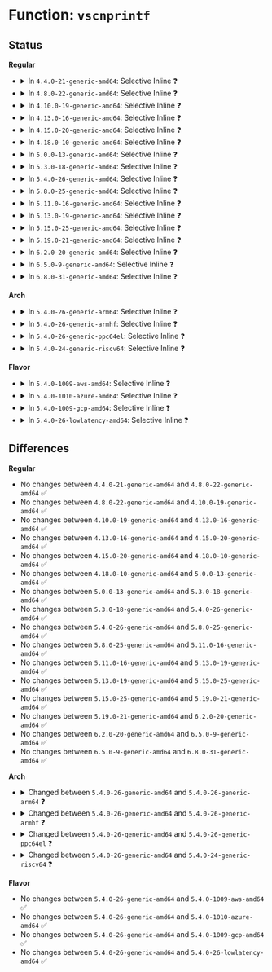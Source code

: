 # Function: <code>vscnprintf</code>

## Status
<b>Regular</b>
<ul>
<li>
<details>
<summary>In <code>4.4.0-21-generic-amd64</code>: Selective Inline ❓</summary>

```c
int vscnprintf(char * buf, size_t size, const char * fmt, struct __va_list_tag * args)
```

```json
{
  "name": "vscnprintf",
  "collision_type": "Unique Global",
  "inline_type": "Selective",
  "funcs": [
    {
      "addr": 18446744071582996288,
      "name": "vscnprintf",
      "external": true,
      "loc": "lib/vsprintf.c:2006",
      "file": "lib/vsprintf.c",
      "inline": "not declared, inlined",
      "caller_inline": [
        "lib/vsprintf.c:scnprintf"
      ],
      "caller_func": [
        "kernel/printk/printk.c:vprintk_emit",
        "kernel/printk/printk.c:early_printk",
        "kernel/kexec_core.c:vmcoreinfo_append_str",
        "kernel/trace/blktrace.c:__trace_note_message",
        "kernel/bpf/verifier.c:verbose",
        "drivers/scsi/scsi_logging.c:sdev_prefix_printk",
        "drivers/scsi/scsi_logging.c:scmd_printk",
        "drivers/ata/libata-eh.c:__ata_ehi_push_desc",
        "drivers/ata/libata-eh.c:ata_ehi_push_desc",
        "drivers/ata/libata-eh.c:ata_port_desc",
        "drivers/clk/clkdev.c:vclkdev_alloc"
      ]
    }
  ],
  "symbols": [
    {
      "addr": 18446744071582996288,
      "name": "vscnprintf",
      "section": ".text",
      "bind": "STB_GLOBAL",
      "size": 41
    }
  ]
}
```
</details>
</li>
<li>
<details>
<summary>In <code>4.8.0-22-generic-amd64</code>: Selective Inline ❓</summary>

```c
int vscnprintf(char * buf, size_t size, const char * fmt, struct __va_list_tag * args)
```

```json
{
  "name": "vscnprintf",
  "collision_type": "Unique Global",
  "inline_type": "Selective",
  "funcs": [
    {
      "addr": 18446744071583286213,
      "name": "vscnprintf",
      "external": true,
      "loc": "lib/vsprintf.c:2143",
      "file": "lib/vsprintf.c",
      "inline": "not declared, inlined",
      "caller_inline": [
        "lib/vsprintf.c:scnprintf"
      ],
      "caller_func": [
        "kernel/printk/printk.c:early_printk",
        "kernel/printk/printk.c:vprintk_emit",
        "kernel/kexec_core.c:vmcoreinfo_append_str",
        "kernel/trace/blktrace.c:__trace_note_message",
        "kernel/bpf/verifier.c:verbose",
        "drivers/scsi/scsi_logging.c:scmd_printk",
        "drivers/scsi/scsi_logging.c:sdev_prefix_printk",
        "drivers/ata/libata-eh.c:ata_port_desc",
        "drivers/ata/libata-eh.c:ata_ehi_push_desc",
        "drivers/ata/libata-eh.c:__ata_ehi_push_desc",
        "drivers/clk/clkdev.c:vclkdev_alloc"
      ]
    }
  ],
  "symbols": [
    {
      "addr": 18446744071583286000,
      "name": "vscnprintf",
      "section": ".text",
      "bind": "STB_GLOBAL",
      "size": 41
    }
  ]
}
```
</details>
</li>
<li>
<details>
<summary>In <code>4.10.0-19-generic-amd64</code>: Selective Inline ❓</summary>

```c
int vscnprintf(char * buf, size_t size, const char * fmt, struct __va_list_tag * args)
```

```json
{
  "name": "vscnprintf",
  "collision_type": "Unique Global",
  "inline_type": "Selective",
  "funcs": [
    {
      "addr": 18446744071583404965,
      "name": "vscnprintf",
      "external": true,
      "loc": "lib/vsprintf.c:2171",
      "file": "lib/vsprintf.c",
      "inline": "not declared, inlined",
      "caller_inline": [
        "lib/vsprintf.c:scnprintf"
      ],
      "caller_func": [
        "kernel/printk/printk.c:early_printk",
        "kernel/printk/printk.c:vprintk_emit",
        "kernel/kexec_core.c:vmcoreinfo_append_str",
        "kernel/trace/blktrace.c:__trace_note_message",
        "kernel/bpf/verifier.c:verbose",
        "drivers/clk/clkdev.c:vclkdev_alloc",
        "drivers/scsi/scsi_logging.c:scmd_printk",
        "drivers/scsi/scsi_logging.c:sdev_prefix_printk",
        "drivers/ata/libata-eh.c:ata_port_desc",
        "drivers/ata/libata-eh.c:ata_ehi_push_desc",
        "drivers/ata/libata-eh.c:__ata_ehi_push_desc"
      ]
    }
  ],
  "symbols": [
    {
      "addr": 18446744071583404752,
      "name": "vscnprintf",
      "section": ".text",
      "bind": "STB_GLOBAL",
      "size": 41
    }
  ]
}
```
</details>
</li>
<li>
<details>
<summary>In <code>4.13.0-16-generic-amd64</code>: Selective Inline ❓</summary>

```c
int vscnprintf(char * buf, size_t size, const char * fmt, struct __va_list_tag * args)
```

```json
{
  "name": "vscnprintf",
  "collision_type": "Unique Global",
  "inline_type": "Selective",
  "funcs": [
    {
      "addr": 18446744071588261222,
      "name": "vscnprintf",
      "external": true,
      "loc": "lib/vsprintf.c:2311",
      "file": "lib/vsprintf.c",
      "inline": "not declared, inlined",
      "caller_inline": [
        "lib/vsprintf.c:scnprintf"
      ],
      "caller_func": [
        "kernel/printk/printk.c:early_printk",
        "kernel/printk/printk.c:vprintk_emit",
        "kernel/crash_core.c:vmcoreinfo_append_str",
        "kernel/trace/blktrace.c:__trace_note_message",
        "kernel/bpf/verifier.c:verbose",
        "drivers/clk/clkdev.c:vclkdev_alloc",
        "drivers/scsi/scsi_logging.c:scmd_printk",
        "drivers/scsi/scsi_logging.c:sdev_prefix_printk",
        "drivers/ata/libata-eh.c:ata_port_desc",
        "drivers/ata/libata-eh.c:ata_ehi_push_desc",
        "drivers/ata/libata-eh.c:__ata_ehi_push_desc"
      ]
    }
  ],
  "symbols": [
    {
      "addr": 18446744071588261008,
      "name": "vscnprintf",
      "section": ".text",
      "bind": "STB_GLOBAL",
      "size": 41
    }
  ]
}
```
</details>
</li>
<li>
<details>
<summary>In <code>4.15.0-20-generic-amd64</code>: Selective Inline ❓</summary>

```c
int vscnprintf(char * buf, size_t size, const char * fmt, struct __va_list_tag * args)
```

```json
{
  "name": "vscnprintf",
  "collision_type": "Unique Global",
  "inline_type": "Selective",
  "funcs": [
    {
      "addr": 18446744071588813238,
      "name": "vscnprintf",
      "external": true,
      "loc": "lib/vsprintf.c:2409",
      "file": "lib/vsprintf.c",
      "inline": "not declared, inlined",
      "caller_inline": [
        "lib/vsprintf.c:scnprintf"
      ],
      "caller_func": [
        "kernel/printk/printk.c:early_printk",
        "kernel/printk/printk.c:vprintk_emit",
        "kernel/crash_core.c:vmcoreinfo_append_str",
        "kernel/trace/blktrace.c:__trace_note_message",
        "kernel/bpf/verifier.c:verbose",
        "drivers/clk/clkdev.c:vclkdev_alloc",
        "drivers/scsi/scsi_logging.c:scmd_printk",
        "drivers/scsi/scsi_logging.c:sdev_prefix_printk",
        "drivers/ata/libata-eh.c:ata_port_desc",
        "drivers/ata/libata-eh.c:ata_ehi_push_desc",
        "drivers/ata/libata-eh.c:__ata_ehi_push_desc"
      ]
    }
  ],
  "symbols": [
    {
      "addr": 18446744071588813024,
      "name": "vscnprintf",
      "section": ".text",
      "bind": "STB_GLOBAL",
      "size": 41
    }
  ]
}
```
</details>
</li>
<li>
<details>
<summary>In <code>4.18.0-10-generic-amd64</code>: Selective Inline ❓</summary>

```c
int vscnprintf(char * buf, size_t size, const char * fmt, struct __va_list_tag * args)
```

```json
{
  "name": "vscnprintf",
  "collision_type": "Unique Global",
  "inline_type": "Selective",
  "funcs": [
    {
      "addr": 18446744071589190072,
      "name": "vscnprintf",
      "external": true,
      "loc": "lib/vsprintf.c:2395",
      "file": "lib/vsprintf.c",
      "inline": "not declared, inlined",
      "caller_inline": [
        "lib/vsprintf.c:scnprintf"
      ],
      "caller_func": [
        "kernel/printk/printk.c:early_printk",
        "kernel/printk/printk.c:vprintk_store",
        "kernel/printk/printk_safe.c:printk_safe_log_store",
        "kernel/crash_core.c:vmcoreinfo_append_str",
        "kernel/trace/blktrace.c:__trace_note_message",
        "kernel/bpf/verifier.c:bpf_verifier_vlog",
        "drivers/clk/clkdev.c:vclkdev_alloc",
        "drivers/scsi/scsi_logging.c:scmd_printk",
        "drivers/scsi/scsi_logging.c:sdev_prefix_printk",
        "drivers/ata/libata-eh.c:ata_port_desc",
        "drivers/ata/libata-eh.c:ata_ehi_push_desc",
        "drivers/ata/libata-eh.c:__ata_ehi_push_desc"
      ]
    }
  ],
  "symbols": [
    {
      "addr": 18446744071589189824,
      "name": "vscnprintf",
      "section": ".text",
      "bind": "STB_GLOBAL",
      "size": 40
    }
  ]
}
```
</details>
</li>
<li>
<details>
<summary>In <code>5.0.0-13-generic-amd64</code>: Selective Inline ❓</summary>

```c
int vscnprintf(char * buf, size_t size, const char * fmt, struct __va_list_tag * args)
```

```json
{
  "name": "vscnprintf",
  "collision_type": "Unique Global",
  "inline_type": "Selective",
  "funcs": [
    {
      "addr": 18446744071589420984,
      "name": "vscnprintf",
      "external": true,
      "loc": "lib/vsprintf.c:2523",
      "file": "lib/vsprintf.c",
      "inline": "not declared, inlined",
      "caller_inline": [
        "lib/vsprintf.c:scnprintf"
      ],
      "caller_func": [
        "kernel/panic.c:panic",
        "kernel/printk/printk.c:early_printk",
        "kernel/printk/printk.c:vprintk_store",
        "kernel/printk/printk_safe.c:printk_safe_log_store",
        "kernel/crash_core.c:vmcoreinfo_append_str",
        "kernel/trace/blktrace.c:__trace_note_message",
        "kernel/bpf/verifier.c:bpf_verifier_vlog",
        "drivers/clk/clkdev.c:vclkdev_alloc",
        "drivers/scsi/scsi_logging.c:scmd_printk",
        "drivers/scsi/scsi_logging.c:sdev_prefix_printk",
        "drivers/ata/libata-eh.c:ata_port_desc",
        "drivers/ata/libata-eh.c:ata_ehi_push_desc",
        "drivers/ata/libata-eh.c:__ata_ehi_push_desc"
      ]
    }
  ],
  "symbols": [
    {
      "addr": 18446744071589420736,
      "name": "vscnprintf",
      "section": ".text",
      "bind": "STB_GLOBAL",
      "size": 40
    }
  ]
}
```
</details>
</li>
<li>
<details>
<summary>In <code>5.3.0-18-generic-amd64</code>: Selective Inline ❓</summary>

```c
int vscnprintf(char * buf, size_t size, const char * fmt, struct __va_list_tag * args)
```

```json
{
  "name": "vscnprintf",
  "collision_type": "Unique Global",
  "inline_type": "Selective",
  "funcs": [
    {
      "addr": 18446744071589878568,
      "name": "vscnprintf",
      "external": true,
      "loc": "lib/vsprintf.c:2630",
      "file": "lib/vsprintf.c",
      "inline": "not declared, inlined",
      "caller_inline": [
        "lib/vsprintf.c:scnprintf"
      ],
      "caller_func": [
        "kernel/panic.c:panic",
        "kernel/printk/printk.c:early_printk",
        "kernel/printk/printk.c:vprintk_store",
        "kernel/printk/printk_safe.c:printk_safe_log_store",
        "kernel/crash_core.c:vmcoreinfo_append_str",
        "kernel/trace/blktrace.c:__trace_note_message",
        "kernel/bpf/verifier.c:bpf_verifier_vlog",
        "drivers/clk/clkdev.c:vclkdev_alloc",
        "drivers/scsi/scsi_logging.c:scmd_printk",
        "drivers/scsi/scsi_logging.c:sdev_prefix_printk",
        "drivers/ata/libata-eh.c:ata_port_desc",
        "drivers/ata/libata-eh.c:ata_ehi_push_desc",
        "drivers/ata/libata-eh.c:__ata_ehi_push_desc"
      ]
    }
  ],
  "symbols": [
    {
      "addr": 18446744071589878320,
      "name": "vscnprintf",
      "section": ".text",
      "bind": "STB_GLOBAL",
      "size": 41
    }
  ]
}
```
</details>
</li>
<li>
<details>
<summary>In <code>5.4.0-26-generic-amd64</code>: Selective Inline ❓</summary>

```c
int vscnprintf(char * buf, size_t size, const char * fmt, struct __va_list_tag * args)
```

```json
{
  "name": "vscnprintf",
  "collision_type": "Unique Global",
  "inline_type": "Selective",
  "funcs": [
    {
      "addr": 18446744071590104488,
      "name": "vscnprintf",
      "external": true,
      "loc": "lib/vsprintf.c:2637",
      "file": "lib/vsprintf.c",
      "inline": "not declared, inlined",
      "caller_inline": [
        "lib/vsprintf.c:scnprintf"
      ],
      "caller_func": [
        "kernel/panic.c:panic",
        "kernel/printk/printk.c:early_printk",
        "kernel/printk/printk.c:vprintk_store",
        "kernel/printk/printk_safe.c:printk_safe_log_store",
        "kernel/crash_core.c:vmcoreinfo_append_str",
        "kernel/trace/blktrace.c:__trace_note_message",
        "kernel/bpf/verifier.c:bpf_verifier_vlog",
        "drivers/clk/clkdev.c:vclkdev_alloc",
        "drivers/scsi/scsi_logging.c:scmd_printk",
        "drivers/scsi/scsi_logging.c:sdev_prefix_printk",
        "drivers/ata/libata-eh.c:ata_port_desc",
        "drivers/ata/libata-eh.c:ata_ehi_push_desc",
        "drivers/ata/libata-eh.c:__ata_ehi_push_desc"
      ]
    }
  ],
  "symbols": [
    {
      "addr": 18446744071590104240,
      "name": "vscnprintf",
      "section": ".text",
      "bind": "STB_GLOBAL",
      "size": 41
    }
  ]
}
```
</details>
</li>
<li>
<details>
<summary>In <code>5.8.0-25-generic-amd64</code>: Selective Inline ❓</summary>

```c
int vscnprintf(char * buf, size_t size, const char * fmt, struct __va_list_tag * args)
```

```json
{
  "name": "vscnprintf",
  "collision_type": "Unique Global",
  "inline_type": "Selective",
  "funcs": [
    {
      "addr": 18446744071585107640,
      "name": "vscnprintf",
      "external": true,
      "loc": "lib/vsprintf.c:2747",
      "file": "lib/vsprintf.c",
      "inline": "not declared, inlined",
      "caller_inline": [
        "lib/vsprintf.c:scnprintf"
      ],
      "caller_func": [
        "kernel/panic.c:panic",
        "kernel/printk/printk.c:early_printk",
        "kernel/printk/printk.c:vprintk_store",
        "kernel/printk/printk_safe.c:printk_safe_log_store",
        "kernel/crash_core.c:vmcoreinfo_append_str",
        "kernel/trace/blktrace.c:__trace_note_message",
        "kernel/bpf/verifier.c:bpf_verifier_vlog",
        "drivers/clk/clkdev.c:vclkdev_alloc",
        "drivers/scsi/scsi_logging.c:scmd_printk",
        "drivers/scsi/scsi_logging.c:sdev_prefix_printk",
        "drivers/ata/libata-eh.c:ata_port_desc",
        "drivers/ata/libata-eh.c:ata_ehi_push_desc",
        "drivers/ata/libata-eh.c:__ata_ehi_push_desc",
        "drivers/leds/led-triggers.c:led_trigger_snprintf"
      ]
    }
  ],
  "symbols": [
    {
      "addr": 18446744071585106992,
      "name": "vscnprintf",
      "section": ".text",
      "bind": "STB_GLOBAL",
      "size": 47
    }
  ]
}
```
</details>
</li>
<li>
<details>
<summary>In <code>5.11.0-16-generic-amd64</code>: Selective Inline ❓</summary>

```c
int vscnprintf(char * buf, size_t size, const char * fmt, struct __va_list_tag * args)
```

```json
{
  "name": "vscnprintf",
  "collision_type": "Unique Global",
  "inline_type": "Selective",
  "funcs": [
    {
      "addr": 18446744071585256824,
      "name": "vscnprintf",
      "external": true,
      "loc": "lib/vsprintf.c:2746",
      "file": "lib/vsprintf.c",
      "inline": "not declared, inlined",
      "caller_inline": [
        "lib/vsprintf.c:scnprintf"
      ],
      "caller_func": [
        "kernel/panic.c:panic",
        "kernel/printk/printk.c:early_printk",
        "kernel/printk/printk.c:printk_sprint",
        "kernel/printk/printk_safe.c:printk_safe_log_store",
        "kernel/crash_core.c:vmcoreinfo_append_str",
        "kernel/trace/blktrace.c:__trace_note_message",
        "kernel/bpf/verifier.c:bpf_verifier_vlog",
        "fs/sysfs/file.c:sysfs_emit_at",
        "fs/sysfs/file.c:sysfs_emit",
        "drivers/clk/clkdev.c:vclkdev_alloc",
        "drivers/scsi/scsi_logging.c:scmd_printk",
        "drivers/scsi/scsi_logging.c:sdev_prefix_printk",
        "drivers/ata/libata-eh.c:ata_port_desc",
        "drivers/ata/libata-eh.c:ata_ehi_push_desc",
        "drivers/ata/libata-eh.c:__ata_ehi_push_desc",
        "drivers/leds/led-triggers.c:led_trigger_snprintf"
      ]
    }
  ],
  "symbols": [
    {
      "addr": 18446744071585256176,
      "name": "vscnprintf",
      "section": ".text",
      "bind": "STB_GLOBAL",
      "size": 47
    }
  ]
}
```
</details>
</li>
<li>
<details>
<summary>In <code>5.13.0-19-generic-amd64</code>: Selective Inline ❓</summary>

```c
int vscnprintf(char * buf, size_t size, const char * fmt, struct __va_list_tag * args)
```

```json
{
  "name": "vscnprintf",
  "collision_type": "Unique Global",
  "inline_type": "Selective",
  "funcs": [
    {
      "addr": 18446744071585140344,
      "name": "vscnprintf",
      "external": true,
      "loc": "lib/vsprintf.c:2877",
      "file": "lib/vsprintf.c",
      "inline": "not declared, inlined",
      "caller_inline": [
        "lib/vsprintf.c:scnprintf"
      ],
      "caller_func": [
        "kernel/panic.c:panic",
        "kernel/printk/printk.c:early_printk",
        "kernel/printk/printk.c:printk_sprint",
        "kernel/printk/printk_safe.c:printk_safe_log_store",
        "kernel/crash_core.c:vmcoreinfo_append_str",
        "kernel/trace/blktrace.c:__trace_note_message",
        "kernel/bpf/verifier.c:bpf_verifier_vlog",
        "fs/sysfs/file.c:sysfs_emit_at",
        "fs/sysfs/file.c:sysfs_emit",
        "drivers/clk/clkdev.c:vclkdev_alloc",
        "drivers/scsi/scsi_logging.c:scmd_printk",
        "drivers/scsi/scsi_logging.c:sdev_prefix_printk",
        "drivers/ata/libata-eh.c:ata_port_desc",
        "drivers/ata/libata-eh.c:ata_ehi_push_desc",
        "drivers/ata/libata-eh.c:__ata_ehi_push_desc",
        "drivers/leds/led-triggers.c:led_trigger_snprintf"
      ]
    }
  ],
  "symbols": [
    {
      "addr": 18446744071585139712,
      "name": "vscnprintf",
      "section": ".text",
      "bind": "STB_GLOBAL",
      "size": 44
    }
  ]
}
```
</details>
</li>
<li>
<details>
<summary>In <code>5.15.0-25-generic-amd64</code>: Selective Inline ❓</summary>

```c
int vscnprintf(char * buf, size_t size, const char * fmt, struct __va_list_tag * args)
```

```json
{
  "name": "vscnprintf",
  "collision_type": "Unique Global",
  "inline_type": "Selective",
  "funcs": [
    {
      "addr": 18446744071585590744,
      "name": "vscnprintf",
      "external": true,
      "loc": "lib/vsprintf.c:2896",
      "file": "lib/vsprintf.c",
      "inline": "not declared, inlined",
      "caller_inline": [
        "lib/vsprintf.c:scnprintf"
      ],
      "caller_func": [
        "kernel/panic.c:panic",
        "kernel/printk/printk.c:early_printk",
        "kernel/printk/printk.c:printk_sprint",
        "kernel/crash_core.c:vmcoreinfo_append_str",
        "kernel/trace/blktrace.c:__trace_note_message",
        "kernel/bpf/verifier.c:bpf_verifier_vlog",
        "fs/sysfs/file.c:sysfs_emit_at",
        "fs/sysfs/file.c:sysfs_emit",
        "drivers/clk/clkdev.c:vclkdev_alloc",
        "drivers/scsi/scsi_logging.c:scmd_printk",
        "drivers/scsi/scsi_logging.c:sdev_prefix_printk",
        "drivers/ata/libata-eh.c:ata_port_desc",
        "drivers/ata/libata-eh.c:ata_ehi_push_desc",
        "drivers/ata/libata-eh.c:__ata_ehi_push_desc",
        "drivers/leds/led-triggers.c:led_trigger_snprintf"
      ]
    }
  ],
  "symbols": [
    {
      "addr": 18446744071585590112,
      "name": "vscnprintf",
      "section": ".text",
      "bind": "STB_GLOBAL",
      "size": 44
    }
  ]
}
```
</details>
</li>
<li>
<details>
<summary>In <code>5.19.0-21-generic-amd64</code>: Selective Inline ❓</summary>

```c
int vscnprintf(char * buf, size_t size, const char * fmt, struct __va_list_tag * args)
```

```json
{
  "name": "vscnprintf",
  "collision_type": "Unique Global",
  "inline_type": "Selective",
  "funcs": [
    {
      "addr": 18446744071586746586,
      "name": "vscnprintf",
      "external": true,
      "loc": "lib/vsprintf.c:2881",
      "file": "lib/vsprintf.c",
      "inline": "not declared, inlined",
      "caller_inline": [
        "lib/vsprintf.c:scnprintf"
      ],
      "caller_func": [
        "kernel/panic.c:panic",
        "kernel/printk/printk.c:early_printk",
        "kernel/printk/printk.c:printk_sprint",
        "kernel/crash_core.c:vmcoreinfo_append_str",
        "kernel/trace/trace.c:__trace_array_vprintk",
        "kernel/trace/blktrace.c:__blk_trace_note_message",
        "kernel/bpf/verifier.c:bpf_verifier_vlog",
        "fs/sysfs/file.c:sysfs_emit_at",
        "fs/sysfs/file.c:sysfs_emit",
        "drivers/clk/clkdev.c:vclkdev_alloc",
        "drivers/scsi/scsi_logging.c:scmd_printk",
        "drivers/scsi/scsi_logging.c:sdev_prefix_printk",
        "drivers/ata/libata-eh.c:ata_port_desc",
        "drivers/ata/libata-eh.c:ata_ehi_push_desc",
        "drivers/ata/libata-eh.c:__ata_ehi_push_desc",
        "drivers/leds/led-triggers.c:led_trigger_snprintf"
      ]
    }
  ],
  "symbols": [
    {
      "addr": 18446744071586745808,
      "name": "vscnprintf",
      "section": ".text",
      "bind": "STB_GLOBAL",
      "size": 63
    }
  ]
}
```
</details>
</li>
<li>
<details>
<summary>In <code>6.2.0-20-generic-amd64</code>: Selective Inline ❓</summary>

```c
int vscnprintf(char * buf, size_t size, const char * fmt, struct __va_list_tag * args)
```

```json
{
  "name": "vscnprintf",
  "collision_type": "Unique Global",
  "inline_type": "Selective",
  "funcs": [
    {
      "addr": 18446744071595910234,
      "name": "vscnprintf",
      "external": true,
      "loc": "lib/vsprintf.c:2895",
      "file": "lib/vsprintf.c",
      "inline": "not declared, inlined",
      "caller_inline": [
        "lib/vsprintf.c:scnprintf"
      ],
      "caller_func": [
        "kernel/panic.c:panic",
        "kernel/printk/printk.c:early_printk",
        "kernel/printk/printk.c:printk_sprint",
        "kernel/crash_core.c:vmcoreinfo_append_str",
        "kernel/trace/trace.c:__trace_array_vprintk",
        "kernel/trace/blktrace.c:__blk_trace_note_message",
        "kernel/bpf/verifier.c:bpf_verifier_vlog",
        "fs/sysfs/file.c:sysfs_emit_at",
        "fs/sysfs/file.c:sysfs_emit",
        "drivers/clk/clkdev.c:vclkdev_alloc",
        "drivers/scsi/scsi_logging.c:scmd_printk",
        "drivers/scsi/scsi_logging.c:sdev_prefix_printk",
        "drivers/ata/libata-eh.c:ata_port_desc",
        "drivers/ata/libata-eh.c:ata_ehi_push_desc",
        "drivers/ata/libata-eh.c:__ata_ehi_push_desc",
        "drivers/leds/led-triggers.c:led_trigger_snprintf"
      ]
    }
  ],
  "symbols": [
    {
      "addr": 18446744071595909376,
      "name": "vscnprintf",
      "section": ".text",
      "bind": "STB_GLOBAL",
      "size": 63
    }
  ]
}
```
</details>
</li>
<li>
<details>
<summary>In <code>6.5.0-9-generic-amd64</code>: Selective Inline ❓</summary>

```c
int vscnprintf(char * buf, size_t size, const char * fmt, struct __va_list_tag * args)
```

```json
{
  "name": "vscnprintf",
  "collision_type": "Unique Global",
  "inline_type": "Selective",
  "funcs": [
    {
      "addr": 18446744071596427962,
      "name": "vscnprintf",
      "external": true,
      "loc": "lib/vsprintf.c:2916",
      "file": "lib/vsprintf.c",
      "inline": "not declared, inlined",
      "caller_inline": [
        "lib/vsprintf.c:scnprintf"
      ],
      "caller_func": [
        "kernel/panic.c:panic",
        "kernel/printk/printk.c:early_printk",
        "kernel/printk/printk.c:printk_sprint",
        "kernel/crash_core.c:vmcoreinfo_append_str",
        "kernel/trace/trace.c:__trace_array_vprintk",
        "kernel/trace/blktrace.c:__blk_trace_note_message",
        "kernel/bpf/log.c:bpf_verifier_vlog",
        "fs/sysfs/file.c:sysfs_emit_at",
        "fs/sysfs/file.c:sysfs_emit",
        "drivers/clk/clkdev.c:vclkdev_alloc",
        "drivers/scsi/scsi_logging.c:scmd_printk",
        "drivers/scsi/scsi_logging.c:sdev_prefix_printk",
        "drivers/ata/libata-eh.c:ata_port_desc",
        "drivers/ata/libata-eh.c:ata_ehi_push_desc",
        "drivers/ata/libata-eh.c:__ata_ehi_push_desc",
        "drivers/leds/led-triggers.c:led_trigger_snprintf"
      ]
    }
  ],
  "symbols": [
    {
      "addr": 18446744071596427104,
      "name": "vscnprintf",
      "section": ".text",
      "bind": "STB_GLOBAL",
      "size": 63
    }
  ]
}
```
</details>
</li>
<li>
<details>
<summary>In <code>6.8.0-31-generic-amd64</code>: Selective Inline ❓</summary>

```c
int vscnprintf(char * buf, size_t size, const char * fmt, struct __va_list_tag * args)
```

```json
{
  "name": "vscnprintf",
  "collision_type": "Unique Global",
  "inline_type": "Selective",
  "funcs": [
    {
      "addr": 18446744071597323322,
      "name": "vscnprintf",
      "external": true,
      "loc": "lib/vsprintf.c:2923",
      "file": "lib/vsprintf.c",
      "inline": "not declared, inlined",
      "caller_inline": [
        "lib/vsprintf.c:scnprintf"
      ],
      "caller_func": [
        "kernel/panic.c:panic",
        "kernel/printk/printk.c:early_printk",
        "kernel/printk/printk.c:printk_sprint",
        "kernel/crash_core.c:vmcoreinfo_append_str",
        "kernel/trace/trace.c:__trace_array_vprintk",
        "kernel/trace/blktrace.c:__blk_trace_note_message",
        "kernel/bpf/log.c:bpf_verifier_vlog",
        "fs/sysfs/file.c:sysfs_emit_at",
        "fs/sysfs/file.c:sysfs_emit",
        "drivers/clk/clkdev.c:vclkdev_alloc",
        "drivers/scsi/scsi_logging.c:scmd_printk",
        "drivers/scsi/scsi_logging.c:sdev_prefix_printk",
        "drivers/ata/libata-eh.c:ata_port_desc",
        "drivers/ata/libata-eh.c:ata_ehi_push_desc",
        "drivers/ata/libata-eh.c:__ata_ehi_push_desc",
        "drivers/leds/led-triggers.c:led_trigger_snprintf"
      ]
    }
  ],
  "symbols": [
    {
      "addr": 18446744071597322464,
      "name": "vscnprintf",
      "section": ".text",
      "bind": "STB_GLOBAL",
      "size": 63
    }
  ]
}
```
</details>
</li>
</ul>
<b>Arch</b>
<ul>
<li>
<details>
<summary>In <code>5.4.0-26-generic-arm64</code>: Selective Inline ❓</summary>

```c
int vscnprintf(char * buf, size_t size, const char * fmt, va_list args)
```

```json
{
  "name": "vscnprintf",
  "collision_type": "Unique Global",
  "inline_type": "Selective",
  "funcs": [
    {
      "addr": 18446603336503882536,
      "name": "vscnprintf",
      "external": true,
      "loc": "lib/vsprintf.c:2637",
      "file": "lib/vsprintf.c",
      "inline": "not declared, inlined",
      "caller_inline": [
        "lib/vsprintf.c:scnprintf"
      ],
      "caller_func": [
        "kernel/panic.c:panic",
        "kernel/printk/printk.c:vprintk_store",
        "kernel/printk/printk_safe.c:printk_safe_log_store",
        "kernel/crash_core.c:vmcoreinfo_append_str",
        "kernel/trace/trace.c:__trace_array_vprintk",
        "kernel/trace/blktrace.c:__trace_note_message",
        "kernel/bpf/verifier.c:bpf_verifier_vlog",
        "drivers/clk/clkdev.c:vclkdev_alloc",
        "drivers/scsi/scsi_logging.c:scmd_printk",
        "drivers/scsi/scsi_logging.c:sdev_prefix_printk",
        "drivers/ata/libata-eh.c:ata_port_desc",
        "drivers/ata/libata-eh.c:ata_ehi_push_desc",
        "drivers/ata/libata-eh.c:__ata_ehi_push_desc"
      ]
    }
  ],
  "symbols": [
    {
      "addr": 18446603336503882176,
      "name": "vscnprintf",
      "section": ".text",
      "bind": "STB_GLOBAL",
      "size": 88
    }
  ]
}
```
</details>
</li>
<li>
<details>
<summary>In <code>5.4.0-26-generic-armhf</code>: Selective Inline ❓</summary>

```c
int vscnprintf(char * buf, size_t size, const char * fmt, va_list args)
```

```json
{
  "name": "vscnprintf",
  "collision_type": "Unique Global",
  "inline_type": "Selective",
  "funcs": [
    {
      "addr": 3236513672,
      "name": "vscnprintf",
      "external": true,
      "loc": "lib/vsprintf.c:2637",
      "file": "lib/vsprintf.c",
      "inline": "not declared, inlined",
      "caller_inline": [
        "lib/vsprintf.c:scnprintf"
      ],
      "caller_func": [
        "kernel/panic.c:panic",
        "kernel/printk/printk.c:vprintk_store",
        "kernel/printk/printk_safe.c:printk_safe_log_store",
        "kernel/crash_core.c:vmcoreinfo_append_str",
        "kernel/trace/trace.c:__trace_array_vprintk",
        "kernel/trace/blktrace.c:__trace_note_message",
        "kernel/bpf/verifier.c:bpf_verifier_vlog",
        "drivers/clk/clkdev.c:vclkdev_alloc",
        "drivers/scsi/scsi_logging.c:scmd_printk",
        "drivers/scsi/scsi_logging.c:sdev_prefix_printk",
        "drivers/ata/libata-eh.c:ata_port_desc",
        "drivers/ata/libata-eh.c:ata_ehi_push_desc",
        "drivers/ata/libata-eh.c:__ata_ehi_push_desc"
      ]
    }
  ],
  "symbols": [
    {
      "addr": 3236513448,
      "name": "vscnprintf",
      "section": ".text",
      "bind": "STB_GLOBAL",
      "size": 44
    }
  ]
}
```
</details>
</li>
<li>
<details>
<summary>In <code>5.4.0-26-generic-ppc64el</code>: Selective Inline ❓</summary>

```c
int vscnprintf(char * buf, size_t size, const char * fmt, va_list args)
```

```json
{
  "name": "vscnprintf",
  "collision_type": "Unique Global",
  "inline_type": "Selective",
  "funcs": [
    {
      "addr": 13835058055297750120,
      "name": "vscnprintf",
      "external": true,
      "loc": "lib/vsprintf.c:2637",
      "file": "lib/vsprintf.c",
      "inline": "not declared, inlined",
      "caller_inline": [
        "lib/vsprintf.c:scnprintf"
      ],
      "caller_func": [
        "kernel/panic.c:panic",
        "kernel/printk/printk.c:early_printk",
        "kernel/printk/printk.c:vprintk_store",
        "kernel/printk/printk_safe.c:printk_safe_log_store",
        "kernel/crash_core.c:vmcoreinfo_append_str",
        "kernel/trace/blktrace.c:__trace_note_message",
        "kernel/bpf/verifier.c:bpf_verifier_vlog",
        "drivers/scsi/scsi_logging.c:scmd_printk",
        "drivers/scsi/scsi_logging.c:sdev_prefix_printk",
        "drivers/ata/libata-eh.c:ata_port_desc",
        "drivers/ata/libata-eh.c:ata_port_desc",
        "drivers/ata/libata-eh.c:ata_ehi_push_desc",
        "drivers/ata/libata-eh.c:ata_ehi_push_desc",
        "drivers/ata/libata-eh.c:__ata_ehi_push_desc"
      ]
    }
  ],
  "symbols": [
    {
      "addr": 13835058055297749904,
      "name": "vscnprintf",
      "section": ".text",
      "bind": "STB_GLOBAL",
      "size": 88
    }
  ]
}
```
</details>
</li>
<li>
<details>
<summary>In <code>5.4.0-24-generic-riscv64</code>: Selective Inline ❓</summary>

```c
int vscnprintf(char * buf, size_t size, const char * fmt, va_list args)
```

```json
{
  "name": "vscnprintf",
  "collision_type": "Unique Global",
  "inline_type": "Selective",
  "funcs": [
    {
      "addr": 18446743936279777158,
      "name": "vscnprintf",
      "external": true,
      "loc": "lib/vsprintf.c:2637",
      "file": "lib/vsprintf.c",
      "inline": "not declared, inlined",
      "caller_inline": [
        "lib/vsprintf.c:scnprintf"
      ],
      "caller_func": [
        "kernel/panic.c:panic",
        "kernel/printk/printk.c:vprintk_store",
        "kernel/printk/printk_safe.c:printk_safe_log_store",
        "kernel/crash_core.c:vmcoreinfo_append_str",
        "kernel/trace/blktrace.c:__trace_note_message",
        "kernel/bpf/verifier.c:bpf_verifier_vlog",
        "drivers/clk/clkdev.c:vclkdev_alloc",
        "drivers/scsi/scsi_logging.c:scmd_printk",
        "drivers/scsi/scsi_logging.c:sdev_prefix_printk",
        "drivers/ata/libata-eh.c:ata_port_desc",
        "drivers/ata/libata-eh.c:ata_ehi_push_desc",
        "drivers/ata/libata-eh.c:__ata_ehi_push_desc"
      ]
    }
  ],
  "symbols": [
    {
      "addr": 18446743936279777014,
      "name": "vscnprintf",
      "section": ".text",
      "bind": "STB_GLOBAL",
      "size": 44
    }
  ]
}
```
</details>
</li>
</ul>
<b>Flavor</b>
<ul>
<li>
<details>
<summary>In <code>5.4.0-1009-aws-amd64</code>: Selective Inline ❓</summary>

```c
int vscnprintf(char * buf, size_t size, const char * fmt, struct __va_list_tag * args)
```

```json
{
  "name": "vscnprintf",
  "collision_type": "Unique Global",
  "inline_type": "Selective",
  "funcs": [
    {
      "addr": 18446744071589706744,
      "name": "vscnprintf",
      "external": true,
      "loc": "lib/vsprintf.c:2637",
      "file": "lib/vsprintf.c",
      "inline": "not declared, inlined",
      "caller_inline": [
        "lib/vsprintf.c:scnprintf"
      ],
      "caller_func": [
        "kernel/panic.c:panic",
        "kernel/printk/printk.c:early_printk",
        "kernel/printk/printk.c:vprintk_store",
        "kernel/printk/printk_safe.c:printk_safe_log_store",
        "kernel/crash_core.c:vmcoreinfo_append_str",
        "kernel/trace/blktrace.c:__trace_note_message",
        "kernel/bpf/verifier.c:bpf_verifier_vlog",
        "drivers/clk/clkdev.c:vclkdev_alloc",
        "drivers/scsi/scsi_logging.c:scmd_printk",
        "drivers/scsi/scsi_logging.c:sdev_prefix_printk",
        "drivers/ata/libata-eh.c:ata_port_desc",
        "drivers/ata/libata-eh.c:ata_ehi_push_desc",
        "drivers/ata/libata-eh.c:__ata_ehi_push_desc"
      ]
    }
  ],
  "symbols": [
    {
      "addr": 18446744071589706496,
      "name": "vscnprintf",
      "section": ".text",
      "bind": "STB_GLOBAL",
      "size": 41
    }
  ]
}
```
</details>
</li>
<li>
<details>
<summary>In <code>5.4.0-1010-azure-amd64</code>: Selective Inline ❓</summary>

```c
int vscnprintf(char * buf, size_t size, const char * fmt, struct __va_list_tag * args)
```

```json
{
  "name": "vscnprintf",
  "collision_type": "Unique Global",
  "inline_type": "Selective",
  "funcs": [
    {
      "addr": 18446744071589432536,
      "name": "vscnprintf",
      "external": true,
      "loc": "lib/vsprintf.c:2637",
      "file": "lib/vsprintf.c",
      "inline": "not declared, inlined",
      "caller_inline": [
        "lib/vsprintf.c:scnprintf"
      ],
      "caller_func": [
        "kernel/panic.c:panic",
        "kernel/printk/printk.c:early_printk",
        "kernel/printk/printk.c:vprintk_store",
        "kernel/printk/printk_safe.c:printk_safe_log_store",
        "kernel/crash_core.c:vmcoreinfo_append_str",
        "kernel/trace/blktrace.c:__trace_note_message",
        "kernel/bpf/verifier.c:bpf_verifier_vlog",
        "drivers/clk/clkdev.c:vclkdev_alloc",
        "drivers/scsi/scsi_logging.c:scmd_printk",
        "drivers/scsi/scsi_logging.c:sdev_prefix_printk",
        "drivers/ata/libata-eh.c:ata_port_desc",
        "drivers/ata/libata-eh.c:ata_ehi_push_desc",
        "drivers/ata/libata-eh.c:__ata_ehi_push_desc"
      ]
    }
  ],
  "symbols": [
    {
      "addr": 18446744071589432288,
      "name": "vscnprintf",
      "section": ".text",
      "bind": "STB_GLOBAL",
      "size": 41
    }
  ]
}
```
</details>
</li>
<li>
<details>
<summary>In <code>5.4.0-1009-gcp-amd64</code>: Selective Inline ❓</summary>

```c
int vscnprintf(char * buf, size_t size, const char * fmt, struct __va_list_tag * args)
```

```json
{
  "name": "vscnprintf",
  "collision_type": "Unique Global",
  "inline_type": "Selective",
  "funcs": [
    {
      "addr": 18446744071590150120,
      "name": "vscnprintf",
      "external": true,
      "loc": "lib/vsprintf.c:2637",
      "file": "lib/vsprintf.c",
      "inline": "not declared, inlined",
      "caller_inline": [
        "lib/vsprintf.c:scnprintf"
      ],
      "caller_func": [
        "kernel/panic.c:panic",
        "kernel/printk/printk.c:early_printk",
        "kernel/printk/printk.c:vprintk_store",
        "kernel/printk/printk_safe.c:printk_safe_log_store",
        "kernel/crash_core.c:vmcoreinfo_append_str",
        "kernel/trace/blktrace.c:__trace_note_message",
        "kernel/bpf/verifier.c:bpf_verifier_vlog",
        "drivers/clk/clkdev.c:vclkdev_alloc",
        "drivers/scsi/scsi_logging.c:scmd_printk",
        "drivers/scsi/scsi_logging.c:sdev_prefix_printk",
        "drivers/ata/libata-eh.c:ata_port_desc",
        "drivers/ata/libata-eh.c:ata_ehi_push_desc",
        "drivers/ata/libata-eh.c:__ata_ehi_push_desc"
      ]
    }
  ],
  "symbols": [
    {
      "addr": 18446744071590149872,
      "name": "vscnprintf",
      "section": ".text",
      "bind": "STB_GLOBAL",
      "size": 41
    }
  ]
}
```
</details>
</li>
<li>
<details>
<summary>In <code>5.4.0-26-lowlatency-amd64</code>: Selective Inline ❓</summary>

```c
int vscnprintf(char * buf, size_t size, const char * fmt, struct __va_list_tag * args)
```

```json
{
  "name": "vscnprintf",
  "collision_type": "Unique Global",
  "inline_type": "Selective",
  "funcs": [
    {
      "addr": 18446744071590200520,
      "name": "vscnprintf",
      "external": true,
      "loc": "lib/vsprintf.c:2637",
      "file": "lib/vsprintf.c",
      "inline": "not declared, inlined",
      "caller_inline": [
        "lib/vsprintf.c:scnprintf"
      ],
      "caller_func": [
        "kernel/panic.c:panic",
        "kernel/printk/printk.c:early_printk",
        "kernel/printk/printk.c:vprintk_store",
        "kernel/printk/printk_safe.c:printk_safe_log_store",
        "kernel/crash_core.c:vmcoreinfo_append_str",
        "kernel/trace/blktrace.c:__trace_note_message",
        "kernel/bpf/verifier.c:bpf_verifier_vlog",
        "drivers/clk/clkdev.c:vclkdev_alloc",
        "drivers/scsi/scsi_logging.c:scmd_printk",
        "drivers/scsi/scsi_logging.c:sdev_prefix_printk",
        "drivers/ata/libata-eh.c:ata_port_desc",
        "drivers/ata/libata-eh.c:ata_ehi_push_desc",
        "drivers/ata/libata-eh.c:__ata_ehi_push_desc"
      ]
    }
  ],
  "symbols": [
    {
      "addr": 18446744071590200272,
      "name": "vscnprintf",
      "section": ".text",
      "bind": "STB_GLOBAL",
      "size": 41
    }
  ]
}
```
</details>
</li>
</ul>

## Differences
<b>Regular</b>
<ul>
<li>
No changes between <code>4.4.0-21-generic-amd64</code> and <code>4.8.0-22-generic-amd64</code> ✅
</li>
<li>
No changes between <code>4.8.0-22-generic-amd64</code> and <code>4.10.0-19-generic-amd64</code> ✅
</li>
<li>
No changes between <code>4.10.0-19-generic-amd64</code> and <code>4.13.0-16-generic-amd64</code> ✅
</li>
<li>
No changes between <code>4.13.0-16-generic-amd64</code> and <code>4.15.0-20-generic-amd64</code> ✅
</li>
<li>
No changes between <code>4.15.0-20-generic-amd64</code> and <code>4.18.0-10-generic-amd64</code> ✅
</li>
<li>
No changes between <code>4.18.0-10-generic-amd64</code> and <code>5.0.0-13-generic-amd64</code> ✅
</li>
<li>
No changes between <code>5.0.0-13-generic-amd64</code> and <code>5.3.0-18-generic-amd64</code> ✅
</li>
<li>
No changes between <code>5.3.0-18-generic-amd64</code> and <code>5.4.0-26-generic-amd64</code> ✅
</li>
<li>
No changes between <code>5.4.0-26-generic-amd64</code> and <code>5.8.0-25-generic-amd64</code> ✅
</li>
<li>
No changes between <code>5.8.0-25-generic-amd64</code> and <code>5.11.0-16-generic-amd64</code> ✅
</li>
<li>
No changes between <code>5.11.0-16-generic-amd64</code> and <code>5.13.0-19-generic-amd64</code> ✅
</li>
<li>
No changes between <code>5.13.0-19-generic-amd64</code> and <code>5.15.0-25-generic-amd64</code> ✅
</li>
<li>
No changes between <code>5.15.0-25-generic-amd64</code> and <code>5.19.0-21-generic-amd64</code> ✅
</li>
<li>
No changes between <code>5.19.0-21-generic-amd64</code> and <code>6.2.0-20-generic-amd64</code> ✅
</li>
<li>
No changes between <code>6.2.0-20-generic-amd64</code> and <code>6.5.0-9-generic-amd64</code> ✅
</li>
<li>
No changes between <code>6.5.0-9-generic-amd64</code> and <code>6.8.0-31-generic-amd64</code> ✅
</li>
</ul>
<b>Arch</b>
<ul>
<li>
<details>
<summary>Changed between <code>5.4.0-26-generic-amd64</code> and <code>5.4.0-26-generic-arm64</code> ❓</summary>
<ul>
<li>
<b>Param type changed. </b>
<code>struct __va_list_tag * args</code> ➡️ <code>va_list args</code>
</li>
</ul>
</details>
</li>
<li>
<details>
<summary>Changed between <code>5.4.0-26-generic-amd64</code> and <code>5.4.0-26-generic-armhf</code> ❓</summary>
<ul>
<li>
<b>Param type changed. </b>
<code>struct __va_list_tag * args</code> ➡️ <code>va_list args</code>
</li>
</ul>
</details>
</li>
<li>
<details>
<summary>Changed between <code>5.4.0-26-generic-amd64</code> and <code>5.4.0-26-generic-ppc64el</code> ❓</summary>
<ul>
<li>
<b>Param type changed. </b>
<code>struct __va_list_tag * args</code> ➡️ <code>va_list args</code>
</li>
</ul>
</details>
</li>
<li>
<details>
<summary>Changed between <code>5.4.0-26-generic-amd64</code> and <code>5.4.0-24-generic-riscv64</code> ❓</summary>
<ul>
<li>
<b>Param type changed. </b>
<code>struct __va_list_tag * args</code> ➡️ <code>va_list args</code>
</li>
</ul>
</details>
</li>
</ul>
<b>Flavor</b>
<ul>
<li>
No changes between <code>5.4.0-26-generic-amd64</code> and <code>5.4.0-1009-aws-amd64</code> ✅
</li>
<li>
No changes between <code>5.4.0-26-generic-amd64</code> and <code>5.4.0-1010-azure-amd64</code> ✅
</li>
<li>
No changes between <code>5.4.0-26-generic-amd64</code> and <code>5.4.0-1009-gcp-amd64</code> ✅
</li>
<li>
No changes between <code>5.4.0-26-generic-amd64</code> and <code>5.4.0-26-lowlatency-amd64</code> ✅
</li>
</ul>
